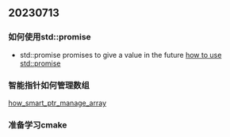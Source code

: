 ## 20230713
### 如何使用std::promise
- std::promise promises to give a value in the future
[how to use std::promise](./CPP/how_to_use_promise.cpp)
### 智能指针如何管理数组
[how_smart_ptr_manage_array](./CPP/how_smater_ptr_manage_array.cpp)
### 准备学习cmake